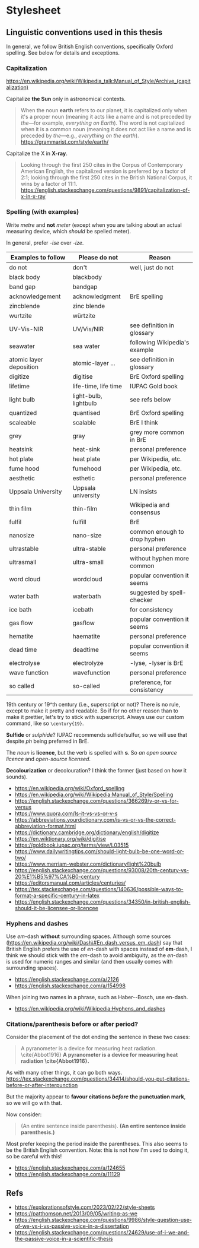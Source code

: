 # Stylesheet


## Linguistic conventions used in this thesis

In general, we follow British English conventions, specifically Oxford spelling.
See below for details and exceptions.


### Capitalization

https://en.wikipedia.org/wiki/Wikipedia_talk:Manual_of_Style/Archive_(capitalization)

Capitalize **the Sun** only in astronomical contexts.

> When the noun **earth** refers to our planet, it is capitalized only when it's
> a proper noun (meaning it acts like a name and is not preceded by *the*—for example,
> *everything on Earth*). The word is not capitalized when it is a common noun
> (meaning it does not act like a name and is preceded by *the*—e.g.,
> *everything on the earth*).
> https://grammarist.com/style/earth/

Capitalize the X in **X-ray**.

> Looking through the first 250 cites in the Corpus of Contemporary American English,
> the capitalized version is preferred by a factor of 2:1; looking through the
> first 250 cites in the British National Corpus, it wins by a factor of 11:1.
> https://english.stackexchange.com/questions/9891/capitalization-of-x-in-x-ray



### Spelling (with examples)

Write *metre* and **not** *meter* (except when you are talking about an actual
measuring device, which *should* be spelled meter).

In general, prefer *-ise* over *-ize*.

| **Examples to follow**  | Please do not         | Reason                        |
|------------------------ |---------------------- |------------------------------ |
| do not                  | don't                 | well, just do not             |
| black body              | blackbody             |                               |
| band gap                | bandgap               |                               |
| acknowledgement         | acknowledgment        | BrE spelling                  |
| zincblende              | zinc blende           |                               |
| wurtzite                | würtzite              |                               |
| UV-Vis-NIR              | UV/Vis/NIR            | see definition in glossary    |
| seawater                | sea water             | following Wikipedia's example |
| atomic layer deposition | atomic-layer ...      | see definition in glossary    |
| digitize                | digitise              | BrE Oxford spelling           |
| lifetime                | life-time, life time  | IUPAC Gold book               |
| light bulb              | light-bulb, lightbulb | see refs below                |
| quantized               | quantised             | BrE Oxford spelling           |
| scaleable               | scalable              | BrE I think                   |
| grey                    | gray                  | grey more common in BrE       |
| heatsink                | heat-sink             | personal preference           |
| hot plate               | heat plate            | per Wikipedia, etc.           |
| fume hood               | fumehood              | per Wikipedia, etc.           |
| aesthetic               | esthetic              | personal preference           |
| Uppsala University      | Uppsala university    | LN insists                    |
| thin film               | thin-film             | Wikipedia and consensus       |
| fulfil                  | fulfill               | BrE                           |
| nanosize                | nano-size             | common enough to drop hyphen  |
| ultrastable             | ultra-stable          | personal preference           |
| ultrasmall              | ultra-small           | without hyphen more common    |
| word cloud              | wordcloud             | popular convention it seems   |
| water bath              | waterbath             | suggested by spell-checker    |
| ice bath                | icebath               | for consistency               |
| gas flow                | gasflow               | popular convention it seems   |
| hematite                | haematite             | personal preference           |
| dead time               | deadtime              | popular convention it seems   |
| electrolyse             | electrolyze           | -lyse, -lyser is BrE          |
| wave function           | wavefunction          | personal preference           |
| so called               | so-called             | preference, for consistency   |

19th century or 19^th century (i.e., superscript or not)? There is no rule, except
to make it pretty and readable. So if for no other reason than to make it prettier,
let's try to stick with superscript.
Always use our custom command, like so `\century{19}`.

**Sulfide** or *sulphide*?
IUPAC recommends sulfide/sulfur, so we will use that despite *ph* being preferred in BrE.

The *noun* is **licence**, but the verb is spelled with **s**.
So *an open source licence* and *open-source licensed*.

**Decolourization** or decolouration? I think the former (just based on how it sounds).


+ https://en.wikipedia.org/wiki/Oxford_spelling
+ https://en.wikipedia.org/wiki/Wikipedia:Manual_of_Style/Spelling
+ https://english.stackexchange.com/questions/366269/v-or-vs-for-versus
+ https://www.quora.com/Is-it-vs-vs-or-v-s
+ https://abbreviations.yourdictionary.com/is-vs-or-vs-the-correct-abbreviation-format.html
+ https://dictionary.cambridge.org/dictionary/english/digitize
+ https://en.wiktionary.org/wiki/digitise
+ https://goldbook.iupac.org/terms/view/L03515
+ https://www.dailywritingtips.com/should-light-bulb-be-one-word-or-two/
+ https://www.merriam-webster.com/dictionary/light%20bulb
+ https://english.stackexchange.com/questions/93008/20th-century-vs-20%E1%B5%97%CA%B0-century
+ https://editorsmanual.com/articles/centuries/
+ https://tex.stackexchange.com/questions/140636/possible-ways-to-format-a-specific-century-in-latex
+ https://english.stackexchange.com/questions/34350/in-british-english-should-it-be-licensee-or-licencee


### Hyphens and dashes

Use *em*-dash **without** surrounding spaces. Although some sources
(https://en.wikipedia.org/wiki/Dash\#En_dash_versus_em_dash) say that
British English prefers the use of *en*-dash with spaces instead of **em**-dash,
I think we should stick with the *em*-dash to avoid ambiguity, as the *en*-dash
is used for numeric ranges and similar (and then usually comes with surrounding
spaces).

+ https://english.stackexchange.com/a/2126
+ https://english.stackexchange.com/a/154998

When joining two names in a phrase, such as Haber--Bosch, use en-dash.

+ https://en.wikipedia.org/wiki/Wikipedia:Hyphens_and_dashes


### Citations/parenthesis before or after period?

Consider the placement of the dot ending the sentence in these two cases:

> A pyranometer is a device for measuring heat radiation. \cite{Abbot1916}
> **A pyranometer is a device for measuring heat radiation \cite{Abbot1916}.**

As with many other things, it can go both ways.
https://tex.stackexchange.com/questions/34414/should-you-put-citations-before-or-after-interpunction

But the majority appear to **favour citations *before* the punctuation mark**,
so we will go with that.

Now consider:

> (An entire sentence inside parenthesis).
> **(An entire sentence inside parenthesis.)**

Most prefer keeping the period inside the parentheses. This also seems to be
the British English convention. Note: this is not how I'm used to doing it,
so be careful with this!

+ https://english.stackexchange.com/a/124655
+ https://english.stackexchange.com/a/11129



## Refs

+ https://explorationsofstyle.com/2023/02/22/style-sheets
+ https://patthomson.net/2013/09/05/writing-as-we
+ https://english.stackexchange.com/questions/9986/style-question-use-of-we-vs-i-vs-passive-voice-in-a-dissertation
+ https://english.stackexchange.com/questions/24629/use-of-i-we-and-the-passive-voice-in-a-scientific-thesis
